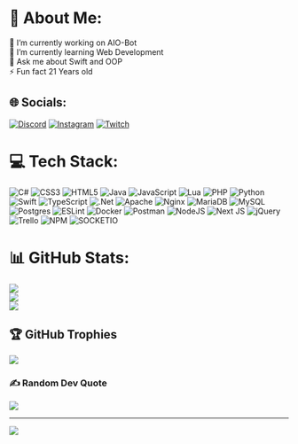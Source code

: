 # 💫 About Me:
🔭 I’m currently working on AIO-Bot<br>🌱 I’m currently learning Web Development<br>💬 Ask me about Swift and OOP<br>⚡ Fun fact 21 Years old


## 🌐 Socials:
[![Discord](https://img.shields.io/badge/Discord-%237289DA.svg?logo=discord&logoColor=white)](https://discord.gg/bwrZ5Hu3Jp) 
[![Instagram](https://img.shields.io/badge/Instagram-%23E4405F.svg?logo=Instagram&logoColor=white)](https://instagram.com/xv.ben_bra_nl.vx) 
[![Twitch](https://img.shields.io/badge/Twitch-%239146FF.svg?logo=Twitch&logoColor=white)](https://twitch.tv/IfCondition) 

# 💻 Tech Stack:
![C#](https://img.shields.io/badge/c%23-%23239120.svg?style=for-the-badge&logo=c-sharp&logoColor=white) 
![CSS3](https://img.shields.io/badge/css3-%231572B6.svg?style=for-the-badge&logo=css3&logoColor=white) 
![HTML5](https://img.shields.io/badge/html5-%23E34F26.svg?style=for-the-badge&logo=html5&logoColor=white) 
![Java](https://img.shields.io/badge/java-%23ED8B00.svg?style=for-the-badge&logo=java&logoColor=white) 
![JavaScript](https://img.shields.io/badge/javascript-%23323330.svg?style=for-the-badge&logo=javascript&logoColor=%23F7DF1E) 
![Lua](https://img.shields.io/badge/lua-%232C2D72.svg?style=for-the-badge&logo=lua&logoColor=white) 
![PHP](https://img.shields.io/badge/php-%23777BB4.svg?style=for-the-badge&logo=php&logoColor=white) 
![Python](https://img.shields.io/badge/python-3670A0?style=for-the-badge&logo=python&logoColor=ffdd54) 
![Swift](https://img.shields.io/badge/swift-F54A2A?style=for-the-badge&logo=swift&logoColor=white) 
![TypeScript](https://img.shields.io/badge/typescript-%23007ACC.svg?style=for-the-badge&logo=typescript&logoColor=white) 
![.Net](https://img.shields.io/badge/.NET-5C2D91?style=for-the-badge&logo=.net&logoColor=white) 
![Apache](https://img.shields.io/badge/apache-%23D42029.svg?style=for-the-badge&logo=apache&logoColor=white) 
![Nginx](https://img.shields.io/badge/nginx-%23009639.svg?style=for-the-badge&logo=nginx&logoColor=white) 
![MariaDB](https://img.shields.io/badge/MariaDB-003545?style=for-the-badge&logo=mariadb&logoColor=white) 
![MySQL](https://img.shields.io/badge/mysql-%2300f.svg?style=for-the-badge&logo=mysql&logoColor=white) 
![Postgres](https://img.shields.io/badge/postgres-%23316192.svg?style=for-the-badge&logo=postgresql&logoColor=white) 
![ESLint](https://img.shields.io/badge/ESLint-4B3263?style=for-the-badge&logo=eslint&logoColor=white) 
![Docker](https://img.shields.io/badge/docker-%230db7ed.svg?style=for-the-badge&logo=docker&logoColor=white) 
![Postman](https://img.shields.io/badge/Postman-FF6C37?style=for-the-badge&logo=postman&logoColor=white) 
![NodeJS](https://img.shields.io/badge/node.js-6DA55F?style=for-the-badge&logo=node.js&logoColor=white) 
![Next JS](https://img.shields.io/badge/Next-black?style=for-the-badge&logo=next.js&logoColor=white) 
![jQuery](https://img.shields.io/badge/jquery-%230769AD.svg?style=for-the-badge&logo=jquery&logoColor=white) 
![Trello](https://img.shields.io/badge/Trello-%23026AA7.svg?style=for-the-badge&logo=Trello&logoColor=white) 
![NPM](https://img.shields.io/badge/NPM-%23000000.svg?style=for-the-badge&logo=npm&logoColor=white)
![SOCKETIO](https://img.shields.io/badge/Socket.IO-%23000000.svg?style=for-the-badge&logo=socket.io&logoColor=white)

# 📊 GitHub Stats:
![](https://github-readme-stats.vercel.app/api?username=NfIfCondition&theme=dark&hide_border=false&include_all_commits=true&count_private=true)<br/>
![](https://github-readme-streak-stats.herokuapp.com/?user=NfIfCondition&theme=dark&hide_border=false)<br/>
![](https://github-readme-stats.vercel.app/api/top-langs/?username=NfIfCondition&theme=dark&hide_border=false&include_all_commits=true&count_private=true&layout=compact)


## 🏆 GitHub Trophies
![](https://github-profile-trophy.vercel.app/?username=NFIfCondition&theme=radical&no-frame=false&no-bg=true&margin-w=4)

### ✍️ Random Dev Quote
![](https://quotes-github-readme.vercel.app/api?type=horizontal&theme=radical)

---
[![](https://visitcount.itsvg.in/api?id=IfCondition&icon=0&color=0)](https://visitcount.itsvg.in)

<!-- Proudly created with GPRM ( https://gprm.itsvg.in ) -->
